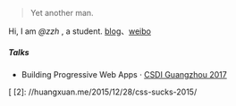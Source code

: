 

> Yet another man.


Hi, I am *@zzh* , a  student. [blog](https://zzh9527.github.io)、[weibo](weibo.com/5762930095/profile?rightmod=1&wvr=6&mod=personinfo&is_all=1)




##### Talks


- Building Progressive Web Apps · [CSDI Guangzhou 2017](http://www.csdisummit.com/)




[
[2]: //huangxuan.me/2015/12/28/css-sucks-2015/



